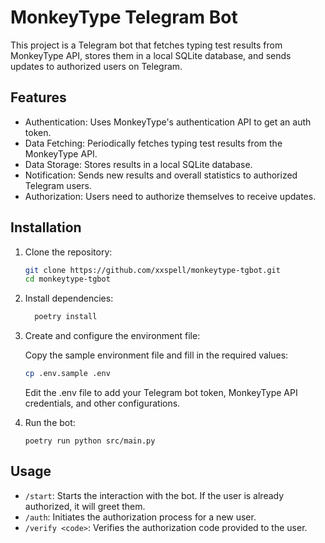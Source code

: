 # MonkeyType Telegram Bot
This project is a Telegram bot that fetches typing test results from MonkeyType API, stores them in a local SQLite database, and sends updates to authorized users on Telegram.

## Features
 - Authentication: Uses MonkeyType's authentication API to get an auth token.
 - Data Fetching: Periodically fetches typing test results from the MonkeyType API.
 - Data Storage: Stores results in a local SQLite database.
 - Notification: Sends new results and overall statistics to authorized Telegram users.
 - Authorization: Users need to authorize themselves to receive updates.

## Installation

1. Clone the repository:
    ```bash
   git clone https://github.com/xxspell/monkeytype-tgbot.git
    cd monkeytype-tgbot
    ```
   
2. Install dependencies:
    ```bash
      poetry install
    ```

3. Create and configure the environment file:

    Copy the sample environment file and fill in the required values:
    ```bash
   cp .env.sample .env
    ```
   Edit the .env file to add your Telegram bot token, MonkeyType API credentials, and other configurations.

4. Run the bot:
    ```
    poetry run python src/main.py
   ```
   
## Usage
- `/start`: Starts the interaction with the bot. If the user is already authorized, it will greet them.
- `/auth`: Initiates the authorization process for a new user.
- `/verify <code>`: Verifies the authorization code provided to the user.